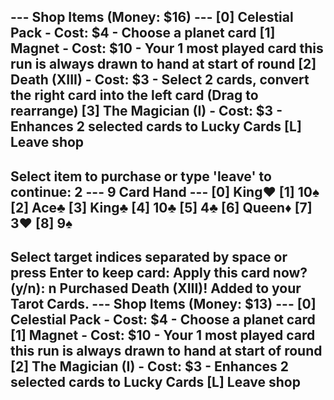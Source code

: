 --- Shop Items (Money: $16) ---
[0] Celestial Pack - Cost: $4 - Choose a planet card
[1] Magnet - Cost: $10 - Your 1 most played card this run is always drawn to hand at start of round
[2] Death (XIII) - Cost: $3 - Select 2 cards, convert the right card into the left card (Drag to rearrange)
[3] The Magician (I) - Cost: $3 - Enhances 2 selected cards to Lucky Cards
[L] Leave shop
------------------
Select item to purchase or type 'leave' to continue: 2
--- 9 Card Hand ---
[0] King♥️
[1] 10♠️
[2] Ace♣️
[3] King♣️
[4] 10♣️
[5] 4♣️
[6] Queen♦️
[7] 3♥️
[8] 9♠️
-------------------
Select target indices separated by space or press Enter to keep card:
Apply this card now? (y/n): n
Purchased Death (XIII)! Added to your Tarot Cards.
--- Shop Items (Money: $13) ---
[0] Celestial Pack - Cost: $4 - Choose a planet card
[1] Magnet - Cost: $10 - Your 1 most played card this run is always drawn to hand at start of round
[2] The Magician (I) - Cost: $3 - Enhances 2 selected cards to Lucky Cards
[L] Leave shop
------------------
